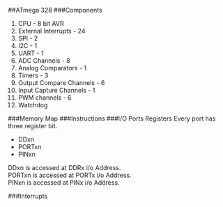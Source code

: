 ##ATmega 328
###Components
1. CPU - 8 bit AVR
2. External Interrupts - 24
3. SPI - 2
4. I2C - 1
5. UART - 1
6. ADC Channels - 8
7. Analog Comparators - 1
8. Timers - 3
9. Output Compare Channels - 6
10. Input Capture Channels - 1
11. PWM channels - 6
12. Watchdog    

###Memory Map
###Instructions
###I/O Ports Registers
Every port has three register bit.
 * DDxn
 * PORTxn
 * PINxn

DDxn is accessed at DDRx i/o Address.  
PORTxn is accessed at PORTx i/o Address.  
PINxn is accessed at PINx i/o Address.  


###Interrupts


